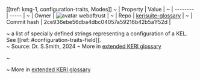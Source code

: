 [[tref: kmg-1, configuration-traits, Modes]]
~ | Property | Value |
~ | -------- | ----- |
~ | Owner | ![avatar](https://avatars.githubusercontent.com/u/82824804?v=4) weboftrust |
~ | Repo | [kerisuite-glossary](https://github.com/weboftrust/kerisuite-glossary) |
~ | Commit hash | 2ce936ebe56dba4dbc04057a59216b42b5a1f52d |

~ a list of specially defined strings representing a configuration of a KEL. See [[ref: #configuration-traits-field]].  
~ Source: Dr. S.Smith, 2024
~ More in <a href="https://weboftrust.github.io/WOT-terms/docs/glossary/configuration-traits">extended KERI glossary</a>

~ <span style="display: none;">End of included external content. Add your optional custom content below.</span>

~ More in <a href="https://weboftrust.github.io/WOT-terms/docs/glossary/configuration-traits">extended KERI glossary</a>
